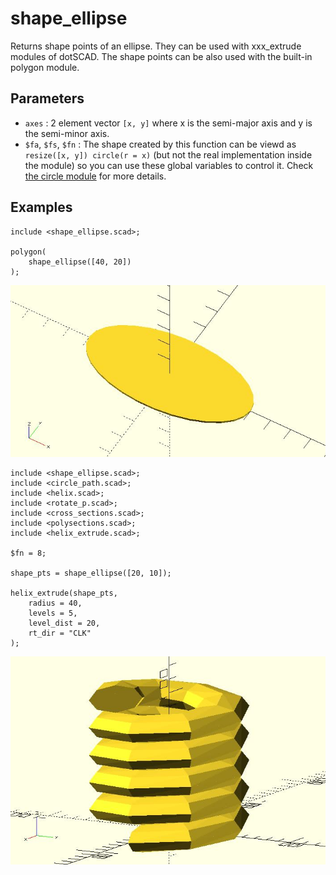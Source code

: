 # shape_ellipse

Returns shape points of an ellipse. They can be used with xxx_extrude modules of dotSCAD. The shape points can be also used with the built-in polygon module. 

## Parameters

- `axes` : 2 element vector `[x, y]` where x is the semi-major axis and y is the semi-minor axis.
- `$fa`, `$fs`, `$fn` : The shape created by this function can be viewd as `resize([x, y]) circle(r = x)` (but not the real implementation inside the module) so you can use these global variables to control it. Check [the circle module](https://en.wikibooks.org/wiki/OpenSCAD_User_Manual/Using_the_2D_Subsystem#circle) for more details. 

## Examples

	include <shape_ellipse.scad>;

	polygon(
		shape_ellipse([40, 20])
	);

![shape_ellipse](images/lib-shape_ellipse-1.JPG)

	include <shape_ellipse.scad>;
	include <circle_path.scad>;
	include <helix.scad>;
	include <rotate_p.scad>;
	include <cross_sections.scad>;
	include <polysections.scad>;
	include <helix_extrude.scad>;

	$fn = 8;
		
	shape_pts = shape_ellipse([20, 10]);

	helix_extrude(shape_pts, 
		radius = 40, 
		levels = 5, 
		level_dist = 20,
        rt_dir = "CLK"
	);

![shape_ellipse](images/lib-shape_ellipse-2.JPG)

